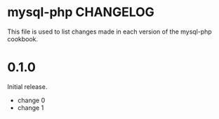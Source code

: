 # mysql-php CHANGELOG

This file is used to list changes made in each version of the mysql-php cookbook.

# 0.1.0

Initial release.

- change 0
- change 1

